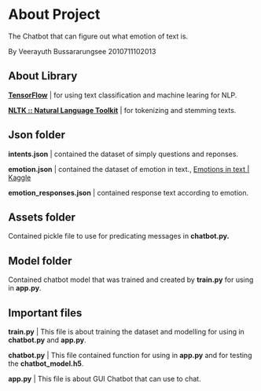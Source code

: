 # About Project
The Chatbot that can figure out what emotion of text is.

By Veerayuth Bussararungsee 2010711102013

## About Library
[**TensorFlow**](https://www.tensorflow.org/) | for using text classification and machine learing for NLP.

[**NLTK :: Natural Language Toolkit**](https://www.nltk.org/) | for tokenizing and stemming texts.

## Json folder
**intents.json** | contained the dataset of simply questions and reponses.

**emotion.json** | contained the dataset of emotion in text., [Emotions in text | Kaggle](https://www.kaggle.com/datasets/ishantjuyal/emotions-in-text?resource=download)

**emotion_responses.json** | contained response text according to emotion.

## Assets folder
Contained pickle file to use for predicating messages in **chatbot.py.**

## Model folder
Contained chatbot model that was trained and created by **train.py** for using in **app.py**.

## Important files
**train.py** | This file is about training the dataset and modelling for using in **chatbot.py** and **app.py**.

**chatbot.py** | This file contained function for using in **app.py** and for testing the **chatbot_model.h5**.

**app.py** | This file is about GUI Chatbot that can use to chat.
